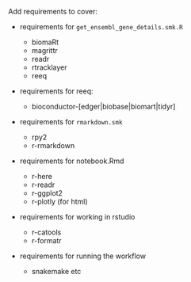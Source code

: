 Add requirements to cover:

- requirements for `get_ensembl_gene_details.smk.R`
    - biomaRt
    - magrittr
    - readr
    - rtracklayer
    - reeq

- requirements for reeq:
    - bioconductor-[edger|biobase|biomart|tidyr]

- requirements for `rmarkdown.smk`
    - rpy2
    - r-rmarkdown

- requirements for notebook.Rmd
    - r-here
    - r-readr
    - r-ggplot2
    - r-plotly (for html)

- requirements for working in rstudio
    - r-catools
    - r-formatr

- requirements for running the workflow
    - snakemake etc
